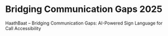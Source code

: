 # Bridging Communication Gaps 2025
HaathBaat – Bridging Communication Gaps: AI-Powered Sign Language for Call Accessibility
